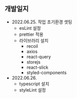 ## 개발일지
 - 2022.06.25. 작업 초기환경 셋팅
   - esLint 설정
   - prettier 적용
   - 라이브러리 설치
     - recoil
     - axios
     - react-query
     - storejs
     - react-slick
     - styled-components
 - 2022.06.26. 
    - typescript 설치
    - styleLint 설정      
